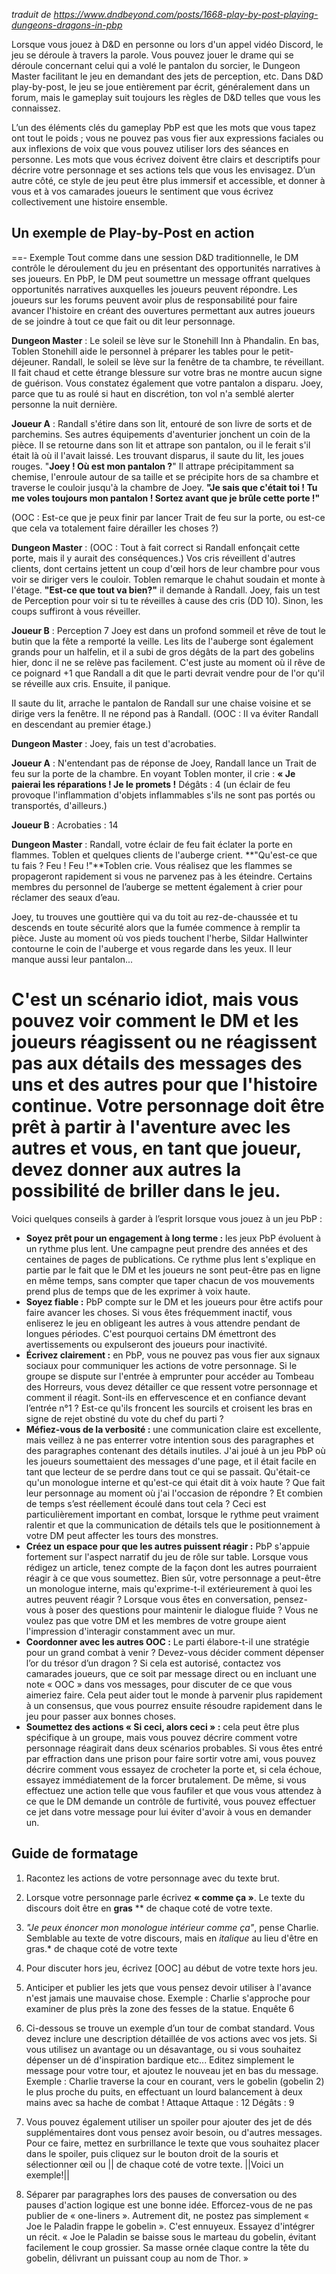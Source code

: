 *traduit de https://www.dndbeyond.com/posts/1668-play-by-post-playing-dungeons-dragons-in-pbp* 

Lorsque vous jouez à D&D en personne ou lors d'un appel vidéo Discord, le jeu se déroule à travers la parole. Vous pouvez jouer le drame qui se déroule concernant celui qui a volé le pantalon du sorcier, le Dungeon Master facilitant le jeu en demandant des jets de perception, etc. Dans D&D play-by-post, le jeu se joue entièrement par écrit, généralement dans un forum, mais le gameplay suit toujours les règles de D&D telles que vous les connaissez.

L’un des éléments clés du gameplay PbP est que les mots que vous tapez ont tout le poids ; vous ne pouvez pas vous fier aux expressions faciales ou aux inflexions de voix que vous pouvez utiliser lors des séances en personne. Les mots que vous écrivez doivent être clairs et descriptifs pour décrire votre personnage et ses actions tels que vous les envisagez. D’un autre côté, ce style de jeu peut être plus immersif et accessible, et donner à vous et à vos camarades joueurs le sentiment que vous écrivez collectivement une histoire ensemble.

## Un exemple de Play-by-Post en action
==- Exemple 
Tout comme dans une session D&D traditionnelle, le DM contrôle le déroulement du jeu en présentant des opportunités narratives à ses joueurs. En PbP, le DM peut soumettre un message offrant quelques opportunités narratives auxquelles les joueurs peuvent répondre. Les joueurs sur les forums peuvent avoir plus de responsabilité pour faire avancer l'histoire en créant des ouvertures permettant aux autres joueurs de se joindre à tout ce que fait ou dit leur personnage. 

**Dungeon Master** : Le soleil se lève sur le Stonehill Inn à Phandalin. En bas, Toblen Stonehill aide le personnel à préparer les tables pour le petit-déjeuner. Randall, le soleil se lève sur la fenêtre de ta chambre, te réveillant. Il fait chaud et cette étrange blessure sur votre bras ne montre aucun signe de guérison. Vous constatez également que votre pantalon a disparu. Joey, parce que tu as roulé si haut en discrétion, ton vol n'a semblé alerter personne la nuit dernière.

**Joueur A** : Randall s'étire dans son lit, entouré de son livre de sorts et de parchemins. Ses autres équipements d'aventurier jonchent un coin de la pièce. Il se retourne dans son lit et attrape son pantalon, ou il le ferait s'il était là où il l'avait laissé. Les trouvant disparus, il saute du lit, les joues rouges. "**Joey ! Où est mon pantalon ?**" Il attrape précipitamment sa chemise, l'enroule autour de sa taille et se précipite hors de sa chambre et traverse le couloir jusqu'à la chambre de Joey. **"Je sais que c'était toi ! Tu me voles toujours mon pantalon ! Sortez avant que je brûle cette porte !"**

(OOC : Est-ce que je peux finir par lancer Trait de feu sur la porte, ou est-ce que cela va totalement faire dérailler les choses ?)

**Dungeon Master** : (OOC : Tout à fait correct si Randall enfonçait cette porte, mais il y aurait des conséquences.) 
Vos cris réveillent d'autres clients, dont certains jettent un coup d'œil hors de leur chambre pour vous voir se diriger vers le couloir. Toblen remarque le chahut soudain et monte à l'étage. **"Est-ce que tout va bien?"** il demande à Randall.
Joey, fais un test de Perception pour voir si tu te réveilles à cause des cris (DD 10). Sinon, les coups suffiront à vous réveiller.

**Joueur B** : Perception 7
Joey est dans un profond sommeil et rêve de tout le butin que la fête a remporté la veille. Les lits de l'auberge sont également grands pour un halfelin, et il a subi de gros dégâts de la part des gobelins hier, donc il ne se relève pas facilement. C'est juste au moment où il rêve de ce poignard +1 que Randall a dit que le parti devrait vendre pour de l'or qu'il se réveille aux cris. Ensuite, il panique.

Il saute du lit, arrache le pantalon de Randall sur une chaise voisine et se dirige vers la fenêtre. Il ne répond pas à Randall. (OOC : Il va éviter Randall en descendant au premier étage.)

**Dungeon Master** : Joey, fais un test d'acrobaties.

**Joueur A** : N'entendant pas de réponse de Joey, Randall lance un Trait de feu sur la porte de la chambre. En voyant Toblen monter, il crie : **« Je paierai les réparations ! Je le promets !**
Dégâts : 4 (un éclair de feu provoque l'inflammation d'objets inflammables s'ils ne sont pas portés ou transportés, d'ailleurs.)

**Joueur B** : Acrobaties : 14

**Dungeon Master** : Randall, votre éclair de feu fait éclater la porte en flammes. Toblen et quelques clients de l'auberge crient. **"Qu'est-ce que tu fais ? Feu ! Feu !"**Toblen crie. Vous réalisez que les flammes se propageront rapidement si vous ne parvenez pas à les éteindre. Certains membres du personnel de l’auberge se mettent également à crier pour réclamer des seaux d’eau.

Joey, tu trouves une gouttière qui va du toit au rez-de-chaussée et tu descends en toute sécurité alors que la fumée commence à remplir ta pièce. Juste au moment où vos pieds touchent l'herbe, Sildar Hallwinter contourne le coin de l'auberge et vous regarde dans les yeux. Il leur manque aussi leur pantalon...

C'est un scénario idiot, mais vous pouvez voir comment le DM et les joueurs réagissent ou ne réagissent pas aux détails des messages des uns et des autres pour que l'histoire continue.
Votre personnage doit être prêt à partir à l'aventure avec les autres et vous, en tant que joueur, devez donner aux autres la possibilité de briller dans le jeu.
===

Voici quelques conseils à garder à l’esprit lorsque vous jouez à un jeu PbP :

- **Soyez prêt pour un engagement à long terme :** les jeux PbP évoluent à un rythme plus lent. Une campagne peut prendre des années et des centaines de pages de publications. Ce rythme plus lent s'explique en partie par le fait que le DM et les joueurs ne sont peut-être pas en ligne en même temps, sans compter que taper chacun de vos mouvements prend plus de temps que de les exprimer à voix haute.
- **Soyez fiable :** PbP compte sur le DM et les joueurs pour être actifs pour faire avancer les choses. Si vous êtes fréquemment inactif, vous enliserez le jeu en obligeant les autres à vous attendre pendant de longues périodes. C'est pourquoi certains DM émettront des avertissements ou expulseront des joueurs pour inactivité.
- **Écrivez clairement :** en PbP, vous ne pouvez pas vous fier aux signaux sociaux pour communiquer les actions de votre personnage. Si le groupe se dispute sur l'entrée à emprunter pour accéder au Tombeau des Horreurs, vous devez détailler ce que ressent votre personnage et comment il réagit. Sont-ils en effervescence et en confiance devant l’entrée n°1 ? Est-ce qu'ils froncent les sourcils et croisent les bras en signe de rejet obstiné du vote du chef du parti ? 
- **Méfiez-vous de la verbosité :** une communication claire est excellente, mais veillez à ne pas enterrer votre intention sous des paragraphes et des paragraphes contenant des détails inutiles. J'ai joué à un jeu PbP où les joueurs soumettaient des messages d'une page, et il était facile en tant que lecteur de se perdre dans tout ce qui se passait. Qu'était-ce qu'un monologue interne et qu'est-ce qui était dit à voix haute ? Que fait leur personnage au moment où j'ai l'occasion de répondre ? Et combien de temps s’est réellement écoulé dans tout cela ? Ceci est particulièrement important en combat, lorsque le rythme peut vraiment ralentir et que la communication de détails tels que le positionnement à votre DM peut affecter les tours des monstres.
- **Créez un espace pour que les autres puissent réagir :** PbP s'appuie fortement sur l'aspect narratif du jeu de rôle sur table. Lorsque vous rédigez un article, tenez compte de la façon dont les autres pourraient réagir à ce que vous soumettez. Bien sûr, votre personnage a peut-être un monologue interne, mais qu'exprime-t-il extérieurement à quoi les autres peuvent réagir ? Lorsque vous êtes en conversation, pensez-vous à poser des questions pour maintenir le dialogue fluide ? Vous ne voulez pas que votre DM et les membres de votre groupe aient l'impression d'interagir constamment avec un mur.
- **Coordonner avec les autres OOC :** Le parti élabore-t-il une stratégie pour un grand combat à venir ? Devez-vous décider comment dépenser l’or du trésor d’un dragon ? Si cela est autorisé, contactez vos camarades joueurs, que ce soit par message direct ou en incluant une note « OOC » dans vos messages, pour discuter de ce que vous aimeriez faire. Cela peut aider tout le monde à parvenir plus rapidement à un consensus, que vous pourrez ensuite résoudre rapidement dans le jeu pour passer aux bonnes choses.
- **Soumettez des actions « Si ceci, alors ceci » :** cela peut être plus spécifique à un groupe, mais vous pouvez décrire comment votre personnage réagirait dans deux scénarios probables. Si vous êtes entré par effraction dans une prison pour faire sortir votre ami, vous pouvez décrire comment vous essayez de crocheter la porte et, si cela échoue, essayez immédiatement de la forcer brutalement. De même, si vous effectuez une action telle que vous faufiler et que vous vous attendez à ce que le DM demande un contrôle de furtivité, vous pouvez effectuer ce jet dans votre message pour lui éviter d'avoir à vous en demander un.

## Guide de formatage 

1. Racontez les actions de votre personnage avec du texte brut.

2. Lorsque votre personnage parle écrivez **« comme ça »**. Le texte du discours doit être en **gras** ** de chaque coté de votre texte.

3. *"Je peux énoncer mon monologue intérieur comme ça"*, pense Charlie. Semblable au texte de votre discours, mais en *italique* au lieu d'être en gras.* de chaque coté de votre texte

4. Pour discuter hors jeu, écrivez [OOC] au début de votre texte hors jeu.

5. Anticiper et publier les jets que vous pensez devoir utiliser à l'avance n'est jamais une mauvaise chose.  Exemple : Charlie s'approche pour examiner de plus près la zone des fesses de la statue. Enquête 6

6. Ci-dessous se trouve un exemple d’un tour de combat standard. Vous devez inclure une description détaillée de vos actions avec vos jets. Si vous utilisez un avantage ou un désavantage, ou si vous souhaitez dépenser un dé d'inspiration bardique etc... Editez simplement le message pour votre tour, et ajoutez le nouveau jet en bas du message. Exemple : Charlie traverse la cour en courant, vers le gobelin (gobelin 2) le plus proche du puits, en effectuant un lourd balancement à deux mains avec sa hache de combat !
Attaque
Attaque : 12
Dégâts : 9

7. Vous pouvez également utiliser un spoiler pour ajouter des jet de dés supplémentaires dont vous pensez avoir besoin, ou d'autres messages. Pour ce faire, mettez en surbrillance le texte que vous souhaitez placer dans le spoiler, puis cliquez sur le bouton droit de la souris et sélectionner œil ou || de chaque coté de votre texte.
||Voici un exemple!||

8. Séparer par paragraphes lors des pauses de conversation ou des pauses d'action logique est une bonne idée. Efforcez-vous de ne pas publier de « one-liners ». Autrement dit, ne postez pas simplement « Joe le Paladin frappe le gobelin ». C'est ennuyeux. Essayez d'intégrer un récit. « Joe le Paladin se baisse sous le marteau du gobelin, évitant facilement le coup grossier. Sa masse ornée claque contre la tête du gobelin, délivrant un puissant coup au nom de Thor. »
